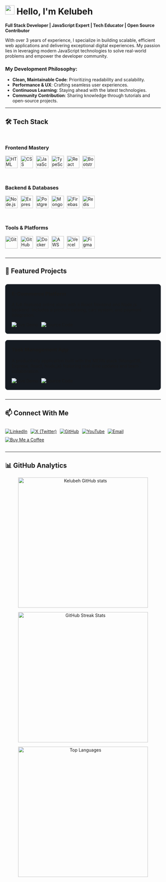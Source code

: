 # <img src="https://raw.githubusercontent.com/MartinHeinz/MartinHeinz/master/wave.gif" width="30px"> Hello, I'm Kelubeh

**Full Stack Developer | JavaScript Expert | Tech Educator | Open Source Contributor**

With over 3 years of experience, I specialize in building scalable, efficient web applications and delivering exceptional digital experiences. My passion lies in leveraging modern JavaScript technologies to solve real-world problems and empower the developer community.

### My Development Philosophy:
- **Clean, Maintainable Code**: Prioritizing readability and scalability.
- **Performance & UX**: Crafting seamless user experiences.
- **Continuous Learning**: Staying ahead with the latest technologies.
- **Community Contribution**: Sharing knowledge through tutorials and open-source projects.

---

## 🛠️ Tech Stack

<div style="display: flex; flex-wrap: wrap; gap: 30px; justify-content: space-between; margin: 30px 0;">

<div style="flex: 1; min-width: 300px;">
<h3>Frontend Mastery</h3>
<div style="display: flex; flex-wrap: wrap; gap: 10px; margin-top: 15px;">
  <img src="https://skillicons.dev/icons?i=html" alt="HTML" title="HTML" height="40">
  <img src="https://skillicons.dev/icons?i=css" alt="CSS" title="CSS" height="40">
  <img src="https://skillicons.dev/icons?i=js" alt="JavaScript" title="JavaScript" height="40">
  <img src="https://skillicons.dev/icons?i=ts" alt="TypeScript" title="TypeScript" height="40">
  <img src="https://skillicons.dev/icons?i=react" alt="React" title="React" height="40">
  <img src="https://skillicons.dev/icons?i=bootstrap" alt="Bootstrap" title="Bootstrap" height="40">
</div>
</div>

<div style="flex: 1; min-width: 300px;">
<h3>Backend & Databases</h3>
<div style="display: flex; flex-wrap: wrap; gap: 10px; margin-top: 15px;">
  <img src="https://skillicons.dev/icons?i=nodejs" alt="Node.js" title="Node.js" height="40">
  <img src="https://skillicons.dev/icons?i=express" alt="Express" title="Express" height="40">
  <img src="https://skillicons.dev/icons?i=postgres" alt="PostgreSQL" title="PostgreSQL" height="40">
  <img src="https://skillicons.dev/icons?i=mongodb" alt="MongoDB" title="MongoDB" height="40">
  <img src="https://skillicons.dev/icons?i=firebase" alt="Firebase" title="Firebase" height="40">
  <img src="https://skillicons.dev/icons?i=redis" alt="Redis" title="Redis" height="40">
</div>
</div>

<div style="flex: 1; min-width: 300px;">
<h3>Tools & Platforms</h3>
<div style="display: flex; flex-wrap: wrap; gap: 10px; margin-top: 15px;">
  <img src="https://skillicons.dev/icons?i=git" alt="Git" title="Git" height="40">
  <img src="https://skillicons.dev/icons?i=github" alt="GitHub" title="GitHub" height="40">
  <img src="https://skillicons.dev/icons?i=docker" alt="Docker" title="Docker" height="40">
  <img src="https://skillicons.dev/icons?i=aws" alt="AWS" title="AWS" height="40">
  <img src="https://skillicons.dev/icons?i=vercel" alt="Vercel" title="Vercel" height="40">
  <img src="https://skillicons.dev/icons?i=figma" alt="Figma" title="Figma" height="40">
</div>
</div>

</div>

---

## 🚀 Featured Projects

<div style="display: grid; grid-template-columns: repeat(auto-fill, minmax(300px, 1fr)); gap: 20px; margin: 30px 0;">

<!-- Project 1 -->
<div style="border: 1px solid #30363d; border-radius: 8px; padding: 20px; background: #161b22;">
<h3 style="margin-top: 0;">E-Commerce Platform</h3>
<p>A full-featured online store with a React frontend and Node.js backend. Includes a product catalog, cart system, and payment integration.</p>
<p style="display: flex; gap: 10px; margin-bottom: 0;">
  <a href="#" style="text-decoration: none;">
    <img src="https://img.shields.io/badge/Live_Demo-2EA44F?style=for-the-badge" alt="Live Demo">
  </a>
  <a href="#" style="text-decoration: none;">
    <img src="https://img.shields.io/badge/Source_Code-181717?style=for-the-badge&logo=github" alt="Source Code">
  </a>
</p>
</div>

<!-- Project 2 -->
<div style="border: 1px solid #30363d; border-radius: 8px; padding: 20px; background: #161b22;">
<h3 style="margin-top: 0;">Task Management App</h3>
<p>A productivity application built with the MERN stack (MongoDB, Express, React, Node.js) featuring real-time updates and team collaboration.</p>
<p style="display: flex; gap: 10px; margin-bottom: 0;">
  <a href="#" style="text-decoration: none;">
    <img src="https://img.shields.io/badge/Live_Demo-2EA44F?style=for-the-badge" alt="Live Demo">
  </a>
  <a href="#" style="text-decoration: none;">
    <img src="https://img.shields.io/badge/Source_Code-181717?style=for-the-badge&logo=github" alt="Source Code">
  </a>
</p>
</div>

</div>

---

## 📫 Connect With Me

<div style="display: flex; flex-wrap: wrap; gap: 10px; margin: 30px 0;">
  <a href="https://linkedin.com/in/kelubeh" target="_blank">
    <img src="https://img.shields.io/badge/LinkedIn-0077B5?style=for-the-badge&logo=linkedin&logoColor=white" alt="LinkedIn">
  </a>
  <a href="https://x.com/kelubeh" target="_blank">
    <img src="https://img.shields.io/badge/X-000000?style=for-the-badge&logo=x&logoColor=white" alt="X (Twitter)">
  </a>
  <a href="https://github.com/kelubeh" target="_blank">
    <img src="https://img.shields.io/badge/GitHub-181717?style=for-the-badge&logo=github&logoColor=white" alt="GitHub">
  </a>
  <a href="https://youtube.com/@kelubeh" target="_blank">
    <img src="https://img.shields.io/badge/YouTube-FF0000?style=for-the-badge&logo=youtube&logoColor=white" alt="YouTube">
  </a>
  <a href="mailto:your.email@example.com" target="_blank">
    <img src="https://img.shields.io/badge/Email-D14836?style=for-the-badge&logo=gmail&logoColor=white" alt="Email">
  </a>
  <a href="https://buymeacoffee.com/kelubeh" target="_blank">
    <img src="https://img.shields.io/badge/Support-FFDD00?style=for-the-badge&logo=buy-me-a-coffee&logoColor=black" alt="Buy Me a Coffee">
  </a>
</div>

---

## 📊 GitHub Analytics

<p align="center">
  <img width="420" src="https://github-readme-stats.vercel.app/api?username=kelubeh&show_icons=true&theme=github_dark&hide=issues" alt="Kelubeh GitHub stats" />
</p>

<p align="center">
  <img width="420" src="https://streak-stats.demolab.com/?user=kelubeh&theme=dark" alt="GitHub Streak Stats" />
</p>

<p align="center">
  <img width="420" src="https://github-readme-stats.vercel.app/api/top-langs/?username=kelubeh&layout=compact&theme=github_dark" alt="Top Languages" />
</p>

